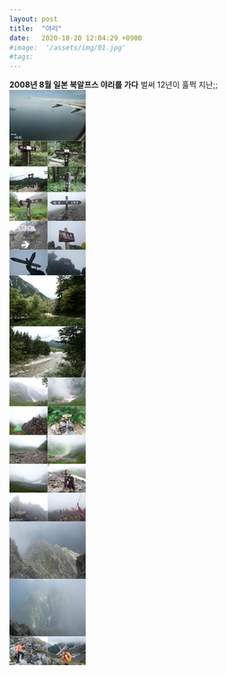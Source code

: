 ```yaml
---
layout: post
title:  "야리"
date:   2020-10-20 12:04:29 +0900
#image:  '/assets/img/01.jpg'
#tags:   
---
```


**2008년 8월 일본 북알프스 야리를 가다**
벌써 12년이 훌쩍 지난;;<br>
![일본북알프스야리01](/assets/img/road/01.jpg)